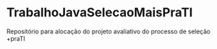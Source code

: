 # TrabalhoJavaSelecaoMaisPraTI
Repositório para alocação do projeto avaliativo do processo de seleção +praTI

